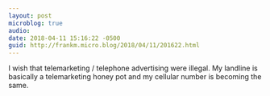 ```yaml
---
layout: post
microblog: true
audio: 
date: 2018-04-11 15:16:22 -0500
guid: http://frankm.micro.blog/2018/04/11/201622.html
---
```

I wish that telemarketing / telephone advertising were illegal. My landline is basically a telemarketing honey pot and my cellular number is becoming the same. 
